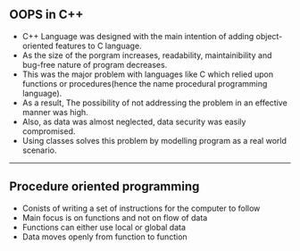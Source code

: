 ## OOPS in C++
- C++ Language was designed with the main intention of adding object-oriented features to C language.
- As the size of the porgram increases, readability, maintainibility and bug-free nature of program decreases.
- This was the major problem with languages like C which relied upon functions or procedures(hence the name procedural programming language).
- As a result, The possibility of not addressing the problem in an effective manner was high.
- Also, as data was almost neglected, data security was easily compromised.
- Using classes solves this problem by modelling program as a real world scenario.
 
 ------------------------------
 ## Procedure oriented programming
 - Conists of writing a set of instructions for the computer to follow
 - Main focus is on functions and not on flow of data
 - Functions can either use local or global data
 - Data moves openly from function to function